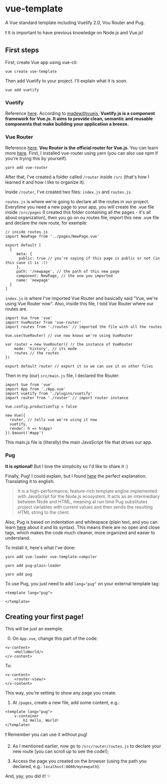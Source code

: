 # vue-template
A Vue standard template including Vuetify 2.0, Vou Router and Pug.

:exclamation: It is important to have previous knowledge on Node.js and Vue.js!

## First steps
First, create Vue app using vue-cli:

```vue create vue-template```

Then add Vuetify to your project. I'll explain what it is soon.

```vue add vuetify```

### Vuetify
Reference [here](https://vuetifyjs.com/pt-BR/getting-started/quick-start).
According to [madewithvuejs](https://madewithvuejs.com/vuetifyjs), **Vuetify.js is a component framework for Vue.js. It aims to provide clean, semantic and reusable components that make building your application a breeze.**


### Vue Router
Reference [here](https://router.vuejs.org/).
**Vou Router is the official router for Vue.js**. You can learn more [here](https://router.vuejs.org/).
First, I installed vue-router using yarn (you can also use npm if you're trying this by yourself).

```yarn add vue-router```

After that, I've created a folder called ```/router``` inside ```/src``` (that's how I learned it and how I like to organize it).

Inside ```/router```, I've created two files: ```index.js``` and ```routes.js```.

```routes.js``` is where we're going to declare all the routes in our project. Everytime you need a new page to your app, you will create the .vue file inside ```/src/pages``` (I created this folder containing all the pages - it's all about organization), then you go on ou routes file, import this new .vue file and declare the new route, for exemple:

```
// inside routes.js
import NewPage from '../pages/NewPage.vue'

export default [
  {
     meta: {
      public: true // you're saying if this page is public or not (in this case it is :))
     },
     path: '/newpage', // the path of this new page
     component: NewPage, // the one you imported
     name: 'newpage'
  }
]
```

```index.js``` is where I've imported Vue Router and basically said "Vue, we're using Vue Router now". Also, inside this file, I told Vue Router where our routes are.

```
import Vue from 'vue'
import VueRouter from 'vue-router'
import routes from './routes' // imported the file with all the routes

Vue.use(VueRouter) // vue now knows we're using VueRouter

var router = new VueRouter({ // the instance of VueRouter
    mode: 'history', // its mode
    routes // the routes
})

export default router // export it so we can use it on other files
```

Then in my (our) ```src/main.js``` file, I declared the Router:

```
import Vue from 'vue'
import App from './App.vue'
import vuetify from './plugins/vuetify'
import router from './router' // import router instance

Vue.config.productionTip = false

new Vue({
  router, // tells vue we're using it now
  vuetify,
  render: h => h(App)
}).$mount('#app')
```

This main.js file is (literally) the main JavaScript file that drives our app.

### Pug
**It is optional!** But I love the simplicity so I'd like to share it :)

Finally, Pug! I could explain, but I found [here](https://imasters.com.br/desenvolvimento/codigos-html-mais-organizados-e-limpos-com-pug) the perfect explanation. Translating it to english:
> It is a high-performance, feature-rich template engine implemented with JavaScript for the Node.js ecosystem. It acts as an intermediary between Node and HTML, meaning at run time Pug substitutes project variables with current values and then sends the resulting HTML string to the client.

Also, Pug is based on indentation and whitespace (plain text, and you can learn [here](https://pugjs.org/language/plain-text.html) about it and its syntax). This means there are no open and close tags, which makes the code much cleaner, more organized and easier to understand.

To install it, here's what I've done:

```yarn add vue-loader vue-template-compiler```

```yarn add pug-plain-loader```

```yarn add pug```

To use Pug, you just need to add ```lang="pug"``` on your external template tag:
```
<template lang="pug">

</template>
```

## Creating your first page!
This will be just an exemple.

0. On ```App.vue```, change this part of the code:
```
<v-content>
    <HelloWorld/>
</v-content>
```
To:
```
<v-content>
    <router-view/>
</v-content>
```
This way, you're setting to show any page you create.

1. At ```/pages```, create a new file, add some content, e.g.:
```
<template lang="pug">
    v-container
        h1 Hello, World!
</template>
```
:exclamation: Remember you can use it without pug!

2. As I mentioned earlier, now go to ```/src/router/routes.js``` to declare your new route (you can scroll up to see the code!);

3. Access the page you created on the browser (using the path you declared, e.g.: ```localhost:8080/mynewpath```).

And, yay, you did it! :sparkles:
